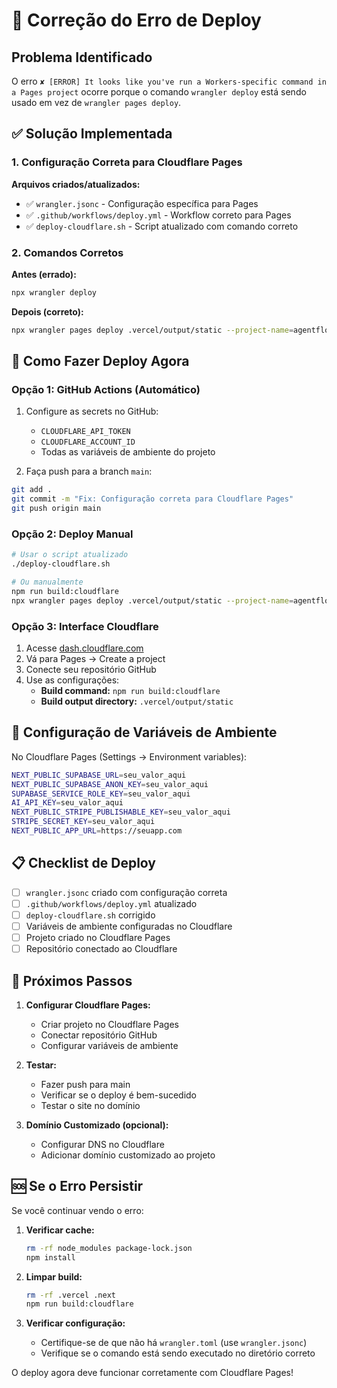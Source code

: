 # 🚨 Correção do Erro de Deploy

## Problema Identificado

O erro `✘ [ERROR] It looks like you've run a Workers-specific command in a Pages project` ocorre porque o comando `wrangler deploy` está sendo usado em vez de `wrangler pages deploy`.

## ✅ Solução Implementada

### 1. Configuração Correta para Cloudflare Pages

**Arquivos criados/atualizados:**

- ✅ `wrangler.jsonc` - Configuração específica para Pages
- ✅ `.github/workflows/deploy.yml` - Workflow correto para Pages
- ✅ `deploy-cloudflare.sh` - Script atualizado com comando correto

### 2. Comandos Corretos

**Antes (errado):**
```bash
npx wrangler deploy
```

**Depois (correto):**
```bash
npx wrangler pages deploy .vercel/output/static --project-name=agentflow
```

## 🚀 Como Fazer Deploy Agora

### Opção 1: GitHub Actions (Automático)
1. Configure as secrets no GitHub:
   - `CLOUDFLARE_API_TOKEN`
   - `CLOUDFLARE_ACCOUNT_ID`
   - Todas as variáveis de ambiente do projeto

2. Faça push para a branch `main`:
```bash
git add .
git commit -m "Fix: Configuração correta para Cloudflare Pages"
git push origin main
```

### Opção 2: Deploy Manual
```bash
# Usar o script atualizado
./deploy-cloudflare.sh

# Ou manualmente
npm run build:cloudflare
npx wrangler pages deploy .vercel/output/static --project-name=agentflow
```

### Opção 3: Interface Cloudflare
1. Acesse [dash.cloudflare.com](https://dash.cloudflare.com)
2. Vá para Pages → Create a project
3. Conecte seu repositório GitHub
4. Use as configurações:
   - **Build command:** `npm run build:cloudflare`
   - **Build output directory:** `.vercel/output/static`

## 🔧 Configuração de Variáveis de Ambiente

No Cloudflare Pages (Settings → Environment variables):

```bash
NEXT_PUBLIC_SUPABASE_URL=seu_valor_aqui
NEXT_PUBLIC_SUPABASE_ANON_KEY=seu_valor_aqui
SUPABASE_SERVICE_ROLE_KEY=seu_valor_aqui
AI_API_KEY=seu_valor_aqui
NEXT_PUBLIC_STRIPE_PUBLISHABLE_KEY=seu_valor_aqui
STRIPE_SECRET_KEY=seu_valor_aqui
NEXT_PUBLIC_APP_URL=https://seuapp.com
```

## 📋 Checklist de Deploy

- [ ] `wrangler.jsonc` criado com configuração correta
- [ ] `.github/workflows/deploy.yml` atualizado
- [ ] `deploy-cloudflare.sh` corrigido
- [ ] Variáveis de ambiente configuradas no Cloudflare
- [ ] Projeto criado no Cloudflare Pages
- [ ] Repositório conectado ao Cloudflare

## 🎯 Próximos Passos

1. **Configurar Cloudflare Pages:**
   - Criar projeto no Cloudflare Pages
   - Conectar repositório GitHub
   - Configurar variáveis de ambiente

2. **Testar:**
   - Fazer push para main
   - Verificar se o deploy é bem-sucedido
   - Testar o site no domínio

3. **Domínio Customizado (opcional):**
   - Configurar DNS no Cloudflare
   - Adicionar domínio customizado ao projeto

## 🆘 Se o Erro Persistir

Se você continuar vendo o erro:

1. **Verificar cache:**
   ```bash
   rm -rf node_modules package-lock.json
   npm install
   ```

2. **Limpar build:**
   ```bash
   rm -rf .vercel .next
   npm run build:cloudflare
   ```

3. **Verificar configuração:**
   - Certifique-se de que não há `wrangler.toml` (use `wrangler.jsonc`)
   - Verifique se o comando está sendo executado no diretório correto

O deploy agora deve funcionar corretamente com Cloudflare Pages!

